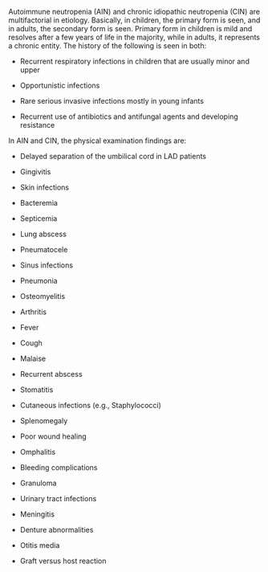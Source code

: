 Autoimmune neutropenia (AIN) and chronic idiopathic neutropenia (CIN) are multifactorial in etiology. Basically, in children, the primary form is seen, and in adults, the secondary form is seen. Primary form in children is mild and resolves after a few years of life in the majority, while in adults, it represents a chronic entity. The history of the following is seen in both:

- Recurrent respiratory infections in children that are usually minor and upper

- Opportunistic infections

- Rare serious invasive infections mostly in young infants

- Recurrent use of antibiotics and antifungal agents and developing resistance

In AIN and CIN, the physical examination findings are:

- Delayed separation of the umbilical cord in LAD patients

- Gingivitis

- Skin infections

- Bacteremia

- Septicemia

- Lung abscess

- Pneumatocele

- Sinus infections

- Pneumonia

- Osteomyelitis

- Arthritis

- Fever

- Cough

- Malaise

- Recurrent abscess

- Stomatitis

- Cutaneous infections (e.g., Staphylococci)

- Splenomegaly

- Poor wound healing

- Omphalitis

- Bleeding complications

- Granuloma

- Urinary tract infections

- Meningitis

- Denture abnormalities

- Otitis media

- Graft versus host reaction
